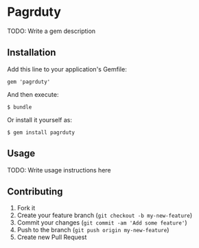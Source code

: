 # Pagrduty

TODO: Write a gem description

## Installation

Add this line to your application's Gemfile:

    gem 'pagrduty'

And then execute:

    $ bundle

Or install it yourself as:

    $ gem install pagrduty

## Usage

TODO: Write usage instructions here

## Contributing

1. Fork it
2. Create your feature branch (`git checkout -b my-new-feature`)
3. Commit your changes (`git commit -am 'Add some feature'`)
4. Push to the branch (`git push origin my-new-feature`)
5. Create new Pull Request
